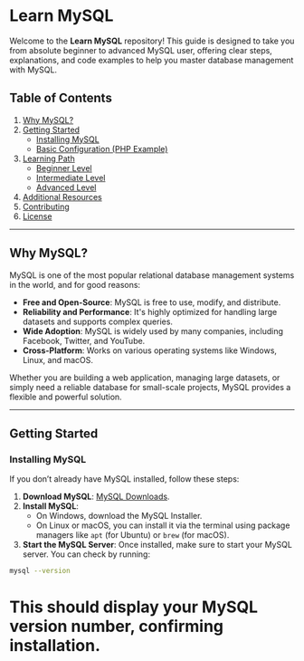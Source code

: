 # Learn MySQL

Welcome to the **Learn MySQL** repository! This guide is designed to take you from absolute beginner to advanced MySQL user, offering clear steps, explanations, and code examples to help you master database management with MySQL.

## Table of Contents

1. [Why MySQL?](#why-mysql)
2. [Getting Started](#getting-started)
    - [Installing MySQL](#installing-mysql)
    - [Basic Configuration (PHP Example)](#basic-configuration-php-example)
3. [Learning Path](#learning-path)
    - [Beginner Level](#beginner-level)
    - [Intermediate Level](#intermediate-level)
    - [Advanced Level](#advanced-level)
4. [Additional Resources](#additional-resources)
5. [Contributing](#contributing)
6. [License](#license)

---

## Why MySQL?

MySQL is one of the most popular relational database management systems in the world, and for good reasons:

- **Free and Open-Source**: MySQL is free to use, modify, and distribute.
- **Reliability and Performance**: It's highly optimized for handling large datasets and supports complex queries.
- **Wide Adoption**: MySQL is widely used by many companies, including Facebook, Twitter, and YouTube.
- **Cross-Platform**: Works on various operating systems like Windows, Linux, and macOS.
  
Whether you are building a web application, managing large datasets, or simply need a reliable database for small-scale projects, MySQL provides a flexible and powerful solution.

---

## Getting Started

### Installing MySQL

If you don’t already have MySQL installed, follow these steps:

1. **Download MySQL**: [MySQL Downloads](https://dev.mysql.com/downloads/).
2. **Install MySQL**:
   - On Windows, download the MySQL Installer.
   - On Linux or macOS, you can install it via the terminal using package managers like `apt` (for Ubuntu) or `brew` (for macOS).
3. **Start the MySQL Server**: Once installed, make sure to start your MySQL server. You can check by running:

```bash
mysql --version
```
# This should display your MySQL version number, confirming installation.

